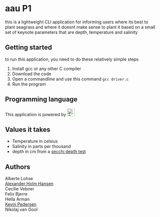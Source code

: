 # aau P1
this is a lightweight CLI application for informing users where its best to plant seagrass and where it doesnt make sense to plant it based on a small set of keynote parameters that are depth, temperature and salinity

## Getting started
to run this application, you need to do these relatively simple steps
1. Install gcc or any other C compiler
2. Download the code
3. Open a commandline and use this command ```gcc driver.c```
4. Run the program

## Programming language
This application is powered by <a href="https://docs.microsoft.com/en-us/cpp/?view=msvc-170" target="_blank" rel="noreferrer"><img src="https://raw.githubusercontent.com/danielcranney/readme-generator/main/public/icons/skills/c-colored.svg" width="25" height="25" alt="C" /></a></p>

## Values it takes
- Temperature in celsius
- Salinity in parts per thousand
- depth in cm from a [secchi depth test](https://datastream.org/en-ca/guidebook/secchi-depth)

## Authors
Alberte Lohse \
[Alexander Holm Hansen](https://github.com/itsteutatas) \
Cecilie Vebner \
Felix Bjerre \
Hella Arman \
[Kevin Pedersen](https://github.com/KevinPedersenAAU) \
Nikolaj van Gool
